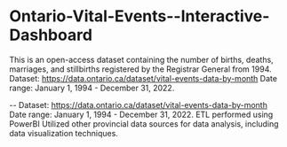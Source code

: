 # Ontario-Vital-Events--Interactive-Dashboard
This is an open-access dataset containing the number of births, deaths, marriages, and stillbirths registered by the Registrar General from 1994.  Dataset: https://data.ontario.ca/dataset/vital-events-data-by-month   Date range: January 1, 1994 - December 31, 2022.

-- Dataset: https://data.ontario.ca/dataset/vital-events-data-by-month  
Date range: January 1, 1994 - December 31, 2022.
ETL performed using PowerBI
Utilized other provincial data sources for data analysis, including data visualization techniques.
